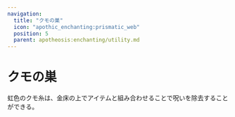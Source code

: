 ```yaml
---
navigation:
  title: "クモの巣"
  icon: "apothic_enchanting:prismatic_web"
  position: 5
  parent: apotheosis:enchanting/utility.md
---
```


# クモの巣

虹色のクモ糸は、金床の上でアイテムと組み合わせることで呪いを除去することができる。



<Recipe id="apotheosis:prismatic_web" />

